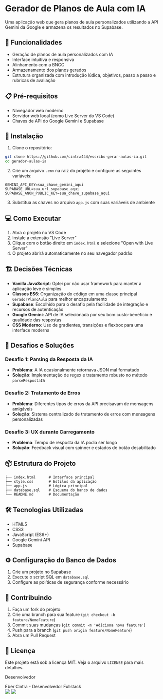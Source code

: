 # Gerador de Planos de Aula com IA

Uma aplicação web que gera planos de aula personalizados utilizando a API Gemini da Google e armazena os resultados no Supabase.

## 🚀 Funcionalidades

- Geração de planos de aula personalizados com IA
- Interface intuitiva e responsiva
- Alinhamento com a BNCC
- Armazenamento dos planos gerados
- Estrutura organizada com introdução lúdica, objetivos, passo a passo e rubricas de avaliação

## 📋 Pré-requisitos

- Navegador web moderno
- Servidor web local (como Live Server do VS Code)
- Chaves de API do Google Gemini e Supabase

## 🔧 Instalação

1. Clone o repositório:

```bash
git clone https://github.com/cintra444/escribo-gerar-aulas-ia.git
cd gerador-aulas-ia
```

2. Crie um arquivo `.env` na raiz do projeto e configure as seguintes variáveis:

```env
GEMINI_API_KEY=sua_chave_gemini_aqui
SUPABASE_URL=sua_url_supabase_aqui
SUPABASE_ANON_PUBLIC_KEY=sua_chave_supabase_aqui
```

3. Substitua as chaves no arquivo `app.js` com suas variáveis de ambiente

## 💻 Como Executar

1. Abra o projeto no VS Code
2. Instale a extensão "Live Server"
3. Clique com o botão direito em `index.html` e selecione "Open with Live Server"
4. O projeto abrirá automaticamente no seu navegador padrão

## 🏗️ Decisões Técnicas

- **Vanilla JavaScript**: Optei por não usar framework para manter a aplicação leve e simples
- **Classes ES6**: Organização do código em uma classe principal `GeradorPlanoAula` para melhor encapsulamento
- **Supabase**: Escolhido para o desafio pela facilidade de integração e recursos de autenticação
- **Google Gemini**: API de IA selecionada por seu bom custo-benefício e qualidade das respostas
- **CSS Moderno**: Uso de gradientes, transições e flexbox para uma interface moderna

## 🎯 Desafios e Soluções

### Desafio 1: Parsing da Resposta da IA

- **Problema**: A IA ocasionalmente retornava JSON mal formatado
- **Solução**: Implementação de regex e tratamento robusto no método `parseRespostaIA`

### Desafio 2: Tratamento de Erros

- **Problema**: Diferentes tipos de erros da API precisavam de mensagens amigáveis
- **Solução**: Sistema centralizado de tratamento de erros com mensagens personalizadas

### Desafio 3: UX durante Carregamento

- **Problema**: Tempo de resposta da IA podia ser longo
- **Solução**: Feedback visual com spinner e estados de botão desabilitado

## 📦 Estrutura do Projeto

```
├── index.html      # Interface principal
├── style.css       # Estilos da aplicação
├── app.js          # Lógica principal
├── database.sql    # Esquema do banco de dados
└── README.md       # Documentação
```

## 🛠️ Tecnologias Utilizadas

- HTML5
- CSS3
- JavaScript (ES6+)
- Google Gemini API
- Supabase

## ⚙️ Configuração do Banco de Dados

1. Crie um projeto no Supabase
2. Execute o script SQL em `database.sql`
3. Configure as políticas de segurança conforme necessário

## 🤝 Contribuindo

1. Faça um fork do projeto
2. Crie uma branch para sua feature (`git checkout -b feature/NomeFeature`)
3. Commit suas mudanças (`git commit -m 'Adiciona nova feature'`)
4. Push para a branch (`git push origin feature/NomeFeature`)
5. Abra um Pull Request

## 📝 Licença

Este projeto está sob a licença MIT. Veja o arquivo `LICENSE` para mais detalhes.

Desenvolvedor

Eber Cintra - Desenvolvedor Fullstack<br>
[<img src="https://img.shields.io/badge/LinkedIn-0077B5?style=for-the-badge&logo=linkedin&logoColor=white" />](https://www.linkedin.com/in/ebercintra)
[<img src="https://img.shields.io/badge/Portfolio-255E63?style=for-the-badge&logo=About.me&logoColor=white" />](https://portifolio-eber.netlify.app)
